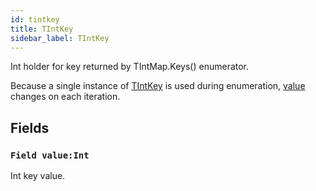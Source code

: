 ```yaml
---
id: tintkey
title: TIntKey
sidebar_label: TIntKey
---
```


Int holder for key returned by TIntMap.Keys() enumerator.


Because a single instance of [TIntKey](../../../brl/brl.map/tintkey) is used during enumeration, [value](../../../brl/brl.map/tintkey/#field-value-int) changes on each iteration.


## Fields

### `Field value:Int`

Int key value.

<br/>

